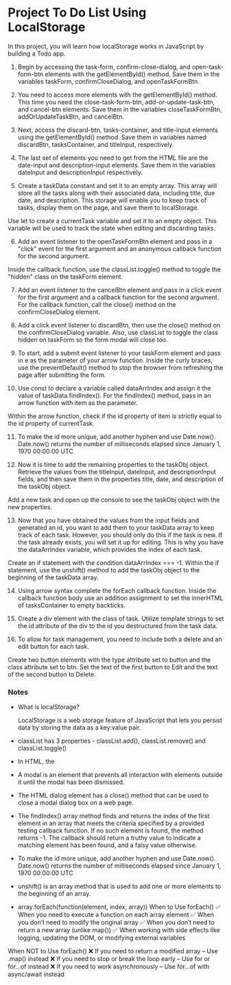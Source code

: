 # Project To Do List Using LocalStorage

In this project, you will learn how localStorage works in JavaScript by building a Todo app.

1. Begin by accessing the task-form, confirm-close-dialog, and open-task-form-btn elements with the getElementById() method. Save them in the variables taskForm, confirmCloseDialog, and openTaskFormBtn.

2. You need to access more elements with the getElementById() method. This time you need the close-task-form-btn, add-or-update-task-btn, and cancel-btn elements. Save them in the variables closeTaskFormBtn, addOrUpdateTaskBtn, and cancelBtn.

3. Next, access the discard-btn, tasks-container, and title-input elements using the getElementById() method. Save them in variables named discardBtn, tasksContainer, and titleInput, respectively.

4. The last set of elements you need to get from the HTML file are the date-input and description-input elements. Save them in the variables dateInput and descriptionInput respectively.

5. Create a taskData constant and set it to an empty array. This array will store all the tasks along with their associated data, including title, due date, and description. This storage will enable you to keep track of tasks, display them on the page, and save them to localStorage.

Use let to create a currentTask variable and set it to an empty object. This variable will be used to track the state when editing and discarding tasks.

6. Add an event listener to the openTaskFormBtn element and pass in a "click" event for the first argument and an anonymous callback function for the second argument.

Inside the callback function, use the classList.toggle() method to toggle the "hidden" class on the taskForm element.

7. Add an event listener to the cancelBtn element and pass in a click event for the first argument and a callback function for the second argument.
   For the callback function, call the close() method on the confirmCloseDialog element.

8. Add a click event listener to discardBtn, then use the close() method on the confirmCloseDialog variable. Also, use classList to toggle the class hidden on taskForm so the form modal will close too.

9. To start, add a submit event listener to your taskForm element and pass in e as the parameter of your arrow function. Inside the curly braces, use the preventDefault() method to stop the browser from refreshing the page after submitting the form.

10. Use const to declare a variable called dataArrIndex and assign it the value of taskData.findIndex(). For the findIndex() method, pass in an arrow function with item as the parameter.

Within the arrow function, check if the id property of item is strictly equal to the id property of currentTask.

11. To make the id more unique, add another hyphen and use Date.now().
    Date.now() returns the number of milliseconds elapsed since January 1, 1970 00:00:00 UTC

12. Now it is time to add the remaining properties to the taskObj object.
    Retrieve the values from the titleInput, dateInput, and descriptionInput fields, and then save them in the properties title, date, and description of the taskObj object.

Add a new task and open up the console to see the taskObj object with the new properties.

13. Now that you have obtained the values from the input fields and generated an id, you want to add them to your taskData array to keep track of each task. However, you should only do this if the task is new. If the task already exists, you will set it up for editing. This is why you have the dataArrIndex variable, which provides the index of each task.

Create an if statement with the condition dataArrIndex === -1. Within the if statement, use the unshift() method to add the taskObj object to the beginning of the taskData array.

14. Using arrow syntax complete the forEach callback function. Inside the callback function body use an addition assignment to set the innerHTML of tasksContainer to empty backticks.

15. Create a div element with the class of task. Utilize template strings to set the id attribute of the div to the id you destructured from the task data.

16. To allow for task management, you need to include both a delete and an edit button for each task.

Create two button elements with the type attribute set to button and the class attribute set to btn. Set the text of the first button to Edit and the text of the second button to Delete.

### Notes

- What is localStorage?

  LocalStorage is a web storage feature of JavaScript that lets you persist data by storing the data as a key:value pair.

- classList has 3 properties - classList.add(), classList.remove() and classList.toggle()

- In HTML, the <dialog> element represents a modal or non-modal dialog box. It is used to create pop-ups, confirmation messages, or custom modals without needing external JavaScript libraries.
  By default, a <dialog> element is hidden.
  To display it, use the .showModal() or .show() method.
  To hide it, use the .close() method or let the user close it.

- A modal is an element that prevents all interaction with elements outside it until the modal has been dismissed.

- The HTML dialog element has a close() method that can be used to close a modal dialog box on a web page.

- The findIndex() array method finds and returns the index of the first element in an array that meets the criteria specified by a provided testing callback function. If no such element is found, the method returns -1. The callback should return a truthy value to indicate a matching element has been found, and a falsy value otherwise.

- To make the id more unique, add another hyphen and use Date.now().
  Date.now() returns the number of milliseconds elapsed since January 1, 1970 00:00:00 UTC

- unshift() is an array method that is used to add one or more elements to the beginning of an array.

- array.forEach(function(element, index, array))
  When to Use forEach()
  ✅ When you need to execute a function on each array element
  ✅ When you don’t need to modify the original array
  ✅ When you don’t need to return a new array (unlike map())
  ✅ When working with side effects like logging, updating the DOM, or modifying external variables

When NOT to Use forEach()
❌ If you need to return a modified array – Use .map() instead
❌ If you need to stop or break the loop early – Use for or for...of instead
❌ If you need to work asynchronously – Use for...of with async/await instead
